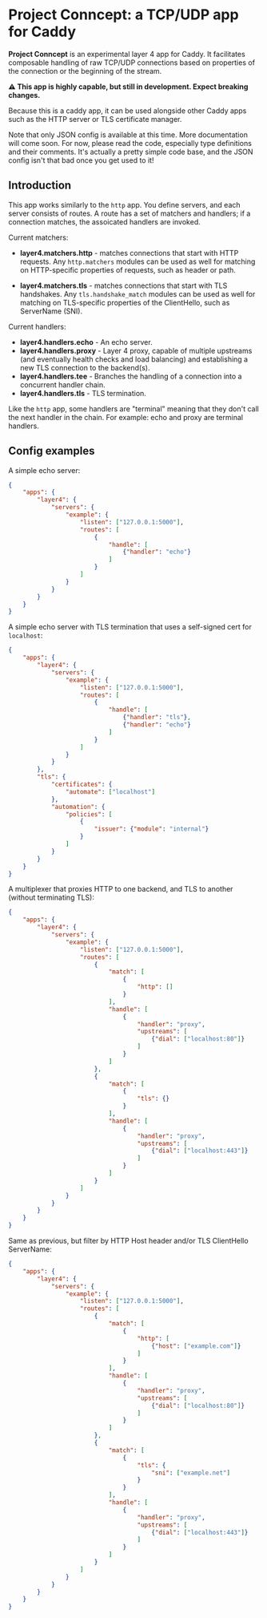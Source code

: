 Project Conncept: a TCP/UDP app for Caddy
=======================================

**Project Conncept** is an experimental layer 4 app for Caddy. It facilitates composable handling of raw TCP/UDP connections based on properties of the connection or the beginning of the stream.

**⚠️ This app is highly capable, but still in development. Expect breaking changes.**

Because this is a caddy app, it can be used alongside other Caddy apps such as the HTTP server or TLS certificate manager.

Note that only JSON config is available at this time. More documentation will come soon. For now, please read the code, especially type definitions and their comments. It's actually a pretty simple code base, and the JSON config isn't that bad once you get used to it!


## Introduction

This app works similarly to the `http` app. You define servers, and each server consists of routes. A route has a set of matchers and handlers; if a connection matches, the assoicated handlers are invoked.

Current matchers:

- **layer4.matchers.http** - matches connections that start with HTTP requests. Any `http.matchers` modules can be used as well for matching on HTTP-specific properties of requests, such as header or path.

- **layer4.matchers.tls** - matches connections that start with TLS handshakes. Any `tls.handshake_match` modules can be used as well for matching on TLS-specific properties of the ClientHello, such as ServerName (SNI).

Current handlers:

- **layer4.handlers.echo** - An echo server.
- **layer4.handlers.proxy** - Layer 4 proxy, capable of multiple upstreams (and eventually health checks and load balancing) and establishing a new TLS connection to the backend(s).
- **layer4.handlers.tee** - Branches the handling of a connection into a concurrent handler chain.
- **layer4.handlers.tls** - TLS termination.

Like the `http` app, some handlers are "terminal" meaning that they don't call the next handler in the chain. For example: echo and proxy are terminal handlers.


## Config examples

A simple echo server:

```json
{
	"apps": {
		"layer4": {
			"servers": {
				"example": {
					"listen": ["127.0.0.1:5000"],
					"routes": [
						{
							"handle": [
								{"handler": "echo"}
							]
						}
					]
				}
			}
		}
	}
}
```


A simple echo server with TLS termination that uses a self-signed cert for `localhost`:

```json
{
	"apps": {
		"layer4": {
			"servers": {
				"example": {
					"listen": ["127.0.0.1:5000"],
					"routes": [
						{
							"handle": [
								{"handler": "tls"},
								{"handler": "echo"}
							]
						}
					]
				}
			}
		},
		"tls": {
			"certificates": {
				"automate": ["localhost"]
			},
			"automation": {
				"policies": [
					{
						"issuer": {"module": "internal"}
					}
				]
			}
		}
	}
}
```

A multiplexer that proxies HTTP to one backend, and TLS to another (without terminating TLS):

```json
{
	"apps": {
		"layer4": {
			"servers": {
				"example": {
					"listen": ["127.0.0.1:5000"],
					"routes": [
						{
							"match": [
								{
									"http": []
								}
							],
							"handle": [
								{
									"handler": "proxy",
									"upstreams": [
										{"dial": ["localhost:80"]}
									]
								}
							]
						},
						{
							"match": [
								{
									"tls": {}
								}
							],
							"handle": [
								{
									"handler": "proxy",
									"upstreams": [
										{"dial": ["localhost:443"]}
									]
								}
							]
						}
					]
				}
			}
		}
	}
}
```



Same as previous, but filter by HTTP Host header and/or TLS ClientHello ServerName:

```json
{
	"apps": {
		"layer4": {
			"servers": {
				"example": {
					"listen": ["127.0.0.1:5000"],
					"routes": [
						{
							"match": [
								{
									"http": [
										{"host": ["example.com"]}
									]
								}
							],
							"handle": [
								{
									"handler": "proxy",
									"upstreams": [
										{"dial": ["localhost:80"]}
									]
								}
							]
						},
						{
							"match": [
								{
									"tls": {
										"sni": ["example.net"]
									}
								}
							],
							"handle": [
								{
									"handler": "proxy",
									"upstreams": [
										{"dial": ["localhost:443"]}
									]
								}
							]
						}
					]
				}
			}
		}
	}
}
```
